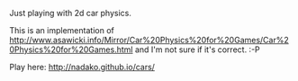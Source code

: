 Just playing with 2d car physics.

This is an implementation of http://www.asawicki.info/Mirror/Car%20Physics%20for%20Games/Car%20Physics%20for%20Games.html
and I'm not sure if it's correct. :-P

Play here: http://nadako.github.io/cars/
